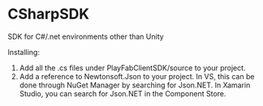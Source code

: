 CSharpSDK
=========

SDK for C#/.net environments other than Unity

Installing:

1. Add all the .cs files under PlayFabClientSDK/source to your project.
2. Add a reference to Newtonsoft.Json to your project. In VS, this can be done through NuGet Manager by searching for Json.NET. In Xamarin Studio, you can search for Json.NET in the Component Store.



